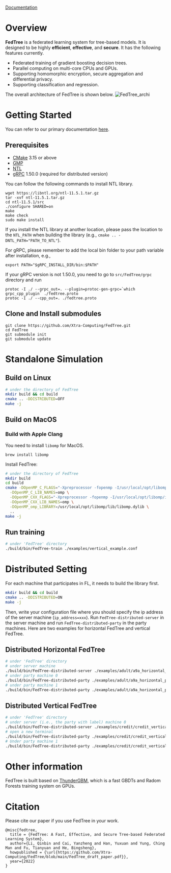 [Documentation](https://fedtree.readthedocs.io/en/latest/index.html)

# Overview
**FedTree** is a federated learning system for tree-based models. It is designed to be highly **efficient**, **effective**,
and **secure**. It has the following features currently.

- Federated training of gradient boosting decision trees.
- Parallel computing on multi-core CPUs and GPUs.
- Supporting homomorphic encryption, secure aggregation and differential privacy.
- Supporting classification and regression.

The overall architecture of FedTree is shown below.
![FedTree_archi](./docs/source/images/fedtree_archi.png)

# Getting Started
You can refer to our primary documentation [here](https://fedtree.readthedocs.io/en/latest/index.html).
## Prerequisites
* [CMake](https://cmake.org/) 3.15 or above
* [GMP](https://gmplib.org/)
* [NTL](https://libntl.org/)
* [gRPC](https://grpc.io/docs/languages/cpp/quickstart/) 1.50.0 (required for distributed version)

You can follow the following commands to install NTL library.

```
wget https://libntl.org/ntl-11.5.1.tar.gz
tar -xvf ntl-11.5.1.tar.gz
cd ntl-11.5.1/src
./configure SHARED=on
make
make check
sudo make install
```


If you install the NTL library at another location, please pass the location to the `NTL_PATH` when building the library (e.g., `cmake .. -DNTL_PATH="PATH_TO_NTL"`).

For gRPC, please remember to add the local bin folder to your path variable after installation, e.g.,

```
export PATH="$gRPC_INSTALL_DIR/bin:$PATH"
```

If your gRPC version is not 1.50.0, you need to go to `src/FedTree/grpc` directory and run
```
protoc -I ./ --grpc_out=. --plugin=protoc-gen-grpc=`which grpc_cpp_plugin` ./fedtree.proto
protoc -I ./ --cpp_out=. ./fedtree.proto
```

## Clone and Install submodules
```
git clone https://github.com/Xtra-Computing/FedTree.git
cd FedTree
git submodule init
git submodule update
```
# Standalone Simulation

## Build on Linux

```bash
# under the directory of FedTree
mkdir build && cd build 
cmake .. -DDISTRIBUTED=OFF
make -j
```

## Build on MacOS

### Build with Apple Clang

You need to install ```libomp``` for MacOS.
```
brew install libomp
```

Install FedTree:
```bash
# under the directory of FedTree
mkdir build
cd build
cmake -DOpenMP_C_FLAGS="-Xpreprocessor -fopenmp -I/usr/local/opt/libomp/include" \
  -DOpenMP_C_LIB_NAMES=omp \
  -DOpenMP_CXX_FLAGS="-Xpreprocessor -fopenmp -I/usr/local/opt/libomp/include" \
  -DOpenMP_CXX_LIB_NAMES=omp \
  -DOpenMP_omp_LIBRARY=/usr/local/opt/libomp/lib/libomp.dylib \
  ..
make -j
```

## Run training
```bash
# under 'FedTree' directory
./build/bin/FedTree-train ./examples/vertical_example.conf
```


# Distributed Setting
For each machine that participates in FL, it needs to build the library first.
```bash
mkdir build && cd build
cmake .. -DDISTRIBUTED=ON
make -j
```
Then, write your configuration file where you should specify the ip address of the server machine (`ip_address=xxx`). Run `FedTree-distributed-server` in the server machine and run `FedTree-distributed-party` in the party machines. 
Here are two examples for horizontal FedTree and vertical FedTree.

[//]: # (export CPLUS_INCLUDE_PATH=./build/_deps/grpc-src/include/:$CPLUS_INCLUDE_PATH)
[//]: # (export CPLUS_INCLUDE_PATH=./build/_deps/grpc-src/third_party/protobuf/src/:$CPLUS_INCLUDE_PATH)

## Distributed Horizontal FedTree
```bash
# under 'FedTree' directory
# under server machine
./build/bin/FedTree-distributed-server ./examples/adult/a9a_horizontal_server.conf
# under party machine 0
./build/bin/FedTree-distributed-party ./examples/adult/a9a_horizontal_p0.conf 0
# under party machine 1
./build/bin/FedTree-distributed-party ./examples/adult/a9a_horizontal_p1.conf 1
```

## Distributed Vertical FedTree
```bash
# under 'FedTree' directory
# under server (i.e., the party with label) machine 0
./build/bin/FedTree-distributed-server ./examples/credit/credit_vertical_p0_withlabel.conf
# open a new terminal
./build/bin/FedTree-distributed-party ./examples/credit/credit_vertical_p0_withlabel.conf 0
# Under party machine 1
./build/bin/FedTree-distributed-party ./examples/credit/credit_vertical_p1.conf 1
```

# Other information
FedTree is built based on [ThunderGBM](https://github.com/Xtra-Computing/thundergbm), which is a fast GBDTs and Radom Forests training system on GPUs.

# Citation
Please cite our paper if you use FedTree in your work.
```
@misc{fedtree,
  title = {FedTree: A Fast, Effective, and Secure Tree-based Federated Learning System},
  author={Li, Qinbin and Cai, Yanzheng and Han, Yuxuan and Yung, Ching Man and Fu, Tianyuan and He, Bingsheng},
  howpublished = {\url{https://github.com/Xtra-Computing/FedTree/blob/main/FedTree_draft_paper.pdf}},
  year={2022}
}
```


